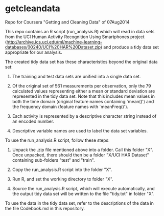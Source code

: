 getcleandata
============

Repo for Coursera "Getting and Cleaning Data" of 07Aug2014

This repo contains an R script (run_analysis.R) which will read
in data sets from the UCI Human Activity Recognition Using Smartphones
project (http://archive.ics.uci.edu/ml/machine-learning-databases/00240/UCI%20HAR%20Dataset.zip) and produce a tidy data set appropriate
for our analysis.

The created tidy data set has these characteristics beyond the
original data set:

1. The training and test data sets are unified into a single data set.

2. Of the original set of 561 measurements per observation, only the 79
   calculated values representing either a mean or standard deviation
   are represented in the tidy data set.  Note that this includes mean
   values in both the time domain (original feature names containing
   'mean()') and the frequency domain (feature names with 'meanFreq()').

3. Each activity is represented by a descriptive character string
   instead of an encoded number.

4. Descriptive variable names are used to label the data set variables.

To use the run_analysis.R script, follow these steps:

1. Unpack the .zip file mentioned above into a folder.  Call this
   folder "X".  Once unpacked, there should then be a folder
   "X/UCI HAR Dataset" containing sub-folders "test" and "train".

2. Copy the run_analysis.R script into the folder "X".

3. Run R, and set the working directory to folder "X".

4. Source the run_analysis.R script, which will execute automatically,
   and the output tidy data set will be written to the file "tidy.txt"
   in folder "X".

To use the data in the tidy data set, refer to the descriptions of
the data in the file Codebook.md in this repository.
